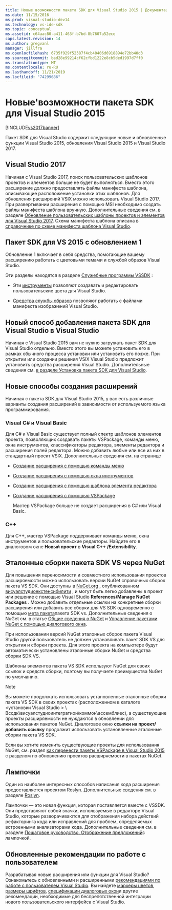 ```yaml
---
title: Новые возможности пакета SDK для Visual Studio 2015 | Документация Майкрософт
ms.date: 11/15/2016
ms.prod: visual-studio-dev14
ms.technology: vs-ide-sdk
ms.topic: conceptual
ms.assetid: c64aac80-a411-463f-b7bd-8b7607a52ece
caps.latest.revision: 14
ms.author: gregvanl
manager: jillfra
ms.openlocfilehash: 6735f929f52387f4cb40406d6918894e72bb40d3
ms.sourcegitcommit: bad28e99214cf62cfbd1222e8cb5ded1997d7ff0
ms.translationtype: MT
ms.contentlocale: ru-RU
ms.lasthandoff: 11/21/2019
ms.locfileid: "74299686"
---
```

# <a name="what39s-new-in-the-visual-studio-2015-sdk"></a>Новые&#39;возможности пакета SDK для Visual Studio 2015
[!INCLUDE[vs2017banner](../includes/vs2017banner.md)]

Пакет SDK для Visual Studio содержит следующие новые и обновленные функции Visual Studio 2015, обновления Visual Studio 2015 и Visual Studio 2017.

## <a name="visual-studio-2017"></a>Visual Studio 2017

Начиная с Visual Studio 2017, поиск пользовательских шаблонов проектов и элементов больше не будет выполняться. Вместо этого расширение должно предоставлять файлы манифеста шаблона, описывающие расположение установки этих шаблонов. Для обновления расширений VSIX можно использовать Visual Studio 2017. При развертывании расширения с помощью MSI необходимо создать файлы манифеста шаблона вручную. Дополнительные сведения см. в разделе [Обновление пользовательских шаблоны проектов и элементов для Visual Studio 2017](/visualstudio/extensibility/upgrading-custom-project-and-item-templates-for-visual-studio-2017?view=vs-2015). Схема манифеста шаблона описана в [справочнике по схеме манифеста шаблона Visual Studio](/visualstudio/extensibility/visual-studio-template-manifest-schema-reference).

## <a name="vs-2015-sdk-update-1"></a>Пакет SDK для VS 2015 с обновлением 1
 Обновление 1 включает в себя средства, помогающие вашему расширению работать с цветовыми темами и службой образов Visual Studio.

 Эти разделы находятся в разделе [Служебные программы VSSDK](../extensibility/internals/vssdk-utilities.md) :

- Эти [инструменты](../extensibility/internals/color-theming-tools.md) позволяют создавать и редактировать пользовательские цвета для Visual Studio.

- [Средства службы образов](../extensibility/internals/image-service-tools.md) позволяют работать с файлами манифеста изображений Visual Studio.

## <a name="new-way-to-add-the-visual-studio-sdk-to-visual-studio"></a>Новый способ добавления пакета SDK для Visual Studio в Visual Studio
 Начиная с Visual Studio 2015 вам не нужно загружать пакет SDK для Visual Studio отдельно. Вместо этого вы можете установить его в рамках обычного процесса установки или установить его позже. При открытии или создании решения VSIX Visual Studio предложит установить средства расширения Visual Studio. Дополнительные сведения см. [в разделе Установка пакета SDK для Visual Studio](../extensibility/installing-the-visual-studio-sdk.md).

## <a name="new-ways-of-creating-extensions"></a>Новые способы создания расширений
 Начиная с пакета SDK для Visual Studio 2015, у вас есть различные варианты создания расширений в зависимости от используемого языка программирования.

### <a name="visual-c-and-visual-basic"></a>Visual C# и Visual Basic
 Для C# и Visual Basic существует полный спектр шаблонов элементов проекта, позволяющих создавать пакеты VSPackage, команды меню, окна инструментов, классификаторы редактора, элементы редактора и расширения полей редактора. Можно добавить любые или все из них в стандартный проект VSIX. Дополнительные сведения см. на странице

- [Создание расширения с помощью команды меню](../extensibility/creating-an-extension-with-a-menu-command.md)

- [Создание расширения с помощью окна инструментов](../extensibility/creating-an-extension-with-a-tool-window.md)

- [Создание расширения с помощью шаблона элемента редактора](../extensibility/creating-an-extension-with-an-editor-item-template.md)

- [Создание расширения с помощью VSPackage](../extensibility/creating-an-extension-with-a-vspackage.md)

     Мастер VSPackage больше не создает расширения в C# или Visual Basic.

### <a name="c"></a>C++
 Для C++, мастер VSPackage поддерживает команды меню, окна инструментов и пользовательские редакторы. Найдите его в диалоговом окне **Новый проект** в **Visual C++ /Extensibility**.

## <a name="vs-sdk-reference-assemblies-via-nuget"></a>Эталонные сборки пакета SDK VS через NuGet
 Для повышения переносимости и совместного использования проектов расширяемости можно использовать версии NuGet справочных сборок пакета VS SDK.  Они доступны в [NuGet.org](https://www.nuget.org/) , опубликованном [висуалстудиоекстенсибилити](https://www.nuget.org/profiles/VisualStudioExtensibility) , и могут быть легко добавлены в проект или решение с помощью Visual Studio **References/Manage NuGet Packages** . Можно добавить отдельные ссылки на конкретные сборки расширения или добавить все сборки для VS SDK одновременно с помощью [мета пакета](https://www.nuget.org/packages/VSSDK_Reference_Assemblies)пакета SDK vs. Дополнительные сведения о NuGet см. в статье [Общие сведения о NuGet](https://docs.microsoft.com/nuget/) и [Управление пакетами NuGet с помощью диалогового окна](https://docs.microsoft.com/nuget/consume-packages/install-use-packages-visual-studio).

 При использовании версий NuGet эталонных сборок пакета Visual Studio другой пользователь не должен устанавливать пакет SDK VS для открытия и сборки проекта.  Для этого проекта на компьютере будут автоматически установлены эталонные сборки NuGet и средства сборки SDK VS.

 Шаблоны элементов пакета VS SDK используют NuGet для своих ссылок и средств сборки, поэтому вы получаете преимущества NuGet по умолчанию.

> [!NOTE]
> Вы можете продолжать использовать установленные эталонные сборки пакета VS SDK в своих проектах (расположенном в каталоге \<установки Visual Studio > \ Вссдк\висуалстудиоинтегратион\коммон\ассемблиес), а существующие проекты расширяемости не нуждаются в обновлении для использования пакетов NuGet.  Диалоговое окно **ссылки на проект/добавить ссылку** продолжит использовать установленные эталонные сборки пакета VS SDK.
>
> Если вы хотите изменить существующие проекты для использования NuGet, см. раздел [как перенести пакеты VSPackage в Visual Studio 2015](../extensibility/how-to-migrate-extensibility-projects-to-visual-studio-2015.md) с разделом по обновлению проектов расширяемости в пакетах NuGet.

## <a name="light-bulbs"></a>Лампочки
 Один из наиболее интересных способов написания кода расширения предоставляется проектом Roslyn. Дополнительные сведения см. в разделе [Roslyn](https://github.com/dotnet/Roslyn).

 Лампочки — это новая функция, которая поставляется вместе с VSSDK. Они представляют собой значки, используемые в редакторе Visual Studio, которые разворачиваются для отображения набора действий рефакторинга кода или исправлений для проблем, определяемых встроенными анализаторами кода. Дополнительные сведения см. в разделе [Пошаговое руководство. Отображение предложений](../extensibility/walkthrough-displaying-light-bulb-suggestions.md)с лампочкой.

## <a name="updated-user-experience-guidelines"></a>Обновленные рекомендации по работе с пользователем
 Разрабатывая новые расширения или функции для Visual Studio? Ознакомьтесь с обновленными и расширенными [рекомендациями по работе с пользователем Visual Studio](../extensibility/ux-guidelines/visual-studio-user-experience-guidelines.md).  Вы найдете [маркеры цветов](../extensibility/ux-guidelines/shared-colors-for-visual-studio.md), [размеры шрифтов](../extensibility/ux-guidelines/fonts-and-formatting-for-visual-studio.md), [спецификации диалоговых окон](../extensibility/ux-guidelines/layout-for-visual-studio.md)и другие рекомендации, необходимые для беспрепятственной интеграции нового пользовательского интерфейса с Visual Studio.
